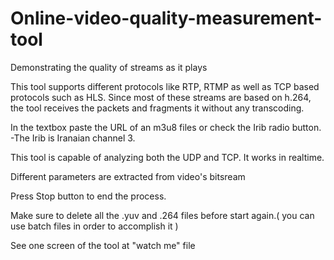 # Online-video-quality-measurement-tool

Demonstrating the quality of streams  as it plays

This tool supports different protocols like RTP, RTMP as well as TCP based protocols such as HLS.
Since most of these streams are based on h.264, the tool receives the packets and fragments it without any transcoding.

In the textbox paste the URL of an m3u8 files or check the Irib radio button.
-The Irib is Iranaian channel 3.

This tool is capable of analyzing both the UDP and TCP.
It works in realtime.

Different parameters are extracted from video's bitsream

Press Stop button to end the process.

Make sure to delete all the .yuv and .264 files before start again.( you can use batch files in order to accomplish it )

See one screen of the tool at "watch me" file
